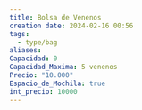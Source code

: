 ```yaml
---
title: Bolsa de Venenos
creation date: 2024-02-16 00:56
tags:
  - type/bag
aliases: 
Capacidad: 0
Capacidad_Maxima: 5 venenos
Precio: "10.000"
Espacio_de_Mochila: true
int_precio: 10000
---
```



